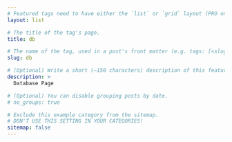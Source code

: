 ```yaml
---
# Featured tags need to have either the `list` or `grid` layout (PRO only).
layout: list

# The title of the tag's page.
title: db

# The name of the tag, used in a post's front matter (e.g. tags: [<slug>]).
slug: db

# (Optional) Write a short (~150 characters) description of this featured tag.
description: >
  Database Page

# (Optional) You can disable grouping posts by date.
# no_groups: true

# Exclude this example category from the sitemap.
# DON'T USE THIS SETTING IN YOUR CATEGORIES!
sitemap: false
---
```

